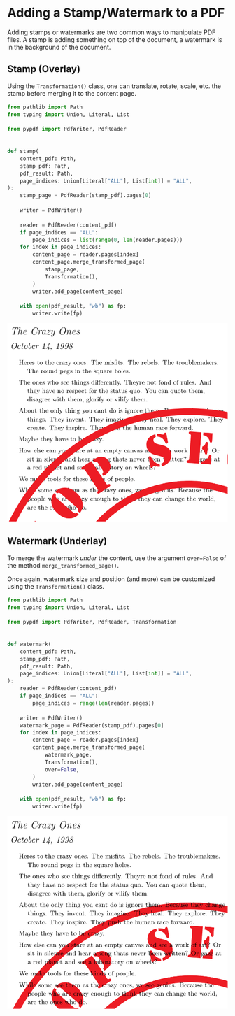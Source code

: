 # Adding a Stamp/Watermark to a PDF

Adding stamps or watermarks are two common ways to manipulate PDF files.
A stamp is adding something on top of the document, a watermark is in the
background of the document.

## Stamp (Overlay)

Using the ``Transformation()`` class, one can translate, rotate, scale, etc. the stamp before merging it to the content page.

```python
from pathlib import Path
from typing import Union, Literal, List

from pypdf import PdfWriter, PdfReader


def stamp(
    content_pdf: Path,
    stamp_pdf: Path,
    pdf_result: Path,
    page_indices: Union[Literal["ALL"], List[int]] = "ALL",
):
    stamp_page = PdfReader(stamp_pdf).pages[0]

    writer = PdfWriter()

    reader = PdfReader(content_pdf)
    if page_indices == "ALL":
        page_indices = list(range(0, len(reader.pages)))
    for index in page_indices:
        content_page = reader.pages[index]
        content_page.merge_transformed_page(
            stamp_page,
            Transformation(),
        )
        writer.add_page(content_page)

    with open(pdf_result, "wb") as fp:
        writer.write(fp)
```

![stamp.png](stamp.png)

## Watermark (Underlay)

To merge the watermark *under* the content, use the argument ``over=False`` of the method ``merge_transformed_page()``.

Once again, watermark size and position (and more) can be customized using the ``Transformation()`` class.

```python
from pathlib import Path
from typing import Union, Literal, List

from pypdf import PdfWriter, PdfReader, Transformation


def watermark(
    content_pdf: Path,
    stamp_pdf: Path,
    pdf_result: Path,
    page_indices: Union[Literal["ALL"], List[int]] = "ALL",
):
    reader = PdfReader(content_pdf)
    if page_indices == "ALL":
        page_indices = range(len(reader.pages))

    writer = PdfWriter()
    watermark_page = PdfReader(stamp_pdf).pages[0]
    for index in page_indices:
        content_page = reader.pages[index]
        content_page.merge_transformed_page(
            watermark_page,
            Transformation(),
            over=False,
        )
        writer.add_page(content_page)

    with open(pdf_result, "wb") as fp:
        writer.write(fp)
```

![watermark.png](watermark.png)
